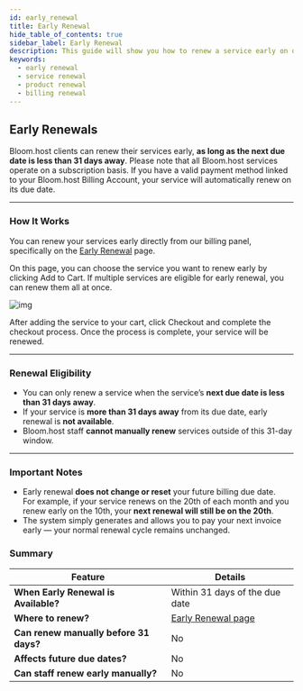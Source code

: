 ```yaml
---
id: early_renewal
title: Early Renewal
hide_table_of_contents: true
sidebar_label: Early Renewal
description: This guide will show you how to renew a service early on our billing panel
keywords:
  - early renewal
  - service renewal
  - product renewal
  - billing renewal
---
```


## Early Renewals

Bloom.host clients can renew their services early, **as long as the next due date is less than 31 days away**. Please note that all Bloom.host services operate on a subscription basis. If you have a valid payment method linked to your Bloom.host Billing Account, your service will automatically renew on its due date.

---

### How It Works

You can renew your services early directly from our billing panel, specifically on the [Early Renewal](https://billing.bloom.host/service-renewals) page.

On this page, you can choose the service you want to renew early by clicking Add to Cart. If multiple services are eligible for early renewal, you can renew them all at once.

![img](/billing/early_renewal/1.png)

After adding the service to your cart, click Checkout and complete the checkout process. Once the process is complete, your service will be renewed.

---

### Renewal Eligibility

- You can only renew a service when the service’s **next due date is less than 31 days away**.  
- If your service is **more than 31 days away** from its due date, early renewal is **not available**.  
- Bloom.host staff **cannot manually renew** services outside of this 31-day window.

---

### Important Notes

- Early renewal **does not change or reset** your future billing due date.  
  For example, if your service renews on the 20th of each month and you renew early on the 10th, your **next renewal will still be on the 20th**.
- The system simply generates and allows you to pay your next invoice early — your normal renewal cycle remains unchanged.

### Summary

| Feature | Details |
|----------|----------|
| **When Early Renewal is Available?** | Within 31 days of the due date |
| **Where to renew?** | [Early Renewal page](https://billing.bloom.host/service-renewals) |
| **Can renew manually before 31 days?** | No |
| **Affects future due dates?** | No |
| **Can staff renew early manually?** | No |